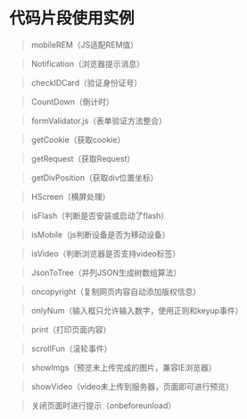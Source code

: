 ﻿# 代码片段使用实例
> mobileREM（JS适配REM值）

> Notification（浏览器提示消息）

> checkIDCard（验证身份证号）

> CountDown（倒计时）

> formValidator.js（表单验证方法整合）

> getCookie（获取cookie）

> getRequest（获取Request）

> getDivPosition（获取div位置坐标）

> HScreen（横屏处理）

> isFlash（判断是否安装或启动了flash）

> isMobile（js判断设备是否为移动设备）

> isVideo（判断浏览器是否支持video标签）

> JsonToTree（并列JSON生成树数组算法）

> oncopyright（复制网页内容自动添加版权信息）

> onlyNum（输入框只允许输入数字，使用正则和keyup事件）

> print（打印页面内容）

> scrollFun（滚轮事件）

> showImgs（预览未上传完成的图片，兼容IE浏览器）

> showVideo（video未上传到服务器，页面即可进行预览）

> 关闭页面时进行提示（onbeforeunload）


